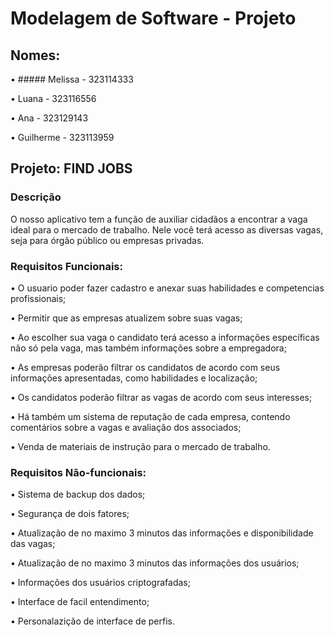 # Modelagem de Software - Projeto
## Nomes:
• ##### Melissa - 323114333

• Luana - 323116556

• Ana - 323129143

• Guilherme - 323113959

## Projeto: FIND JOBS
### Descrição
 O nosso aplicativo tem a função de auxiliar cidadãos a encontrar a vaga ideal para o mercado de trabalho. 
 Nele você terá acesso as diversas vagas, seja para órgão público ou empresas privadas.

### Requisitos Funcionais:
• O usuario poder fazer cadastro e anexar suas habilidades e competencias profissionais;

• Permitir que as empresas atualizem sobre suas vagas;

• Ao escolher sua vaga o candidato terá acesso a informações específicas não só pela vaga, mas também informações sobre a empregadora;

• As empresas poderão filtrar os candidatos de acordo com seus informações apresentadas, como habilidades e localização;

• Os candidatos poderão filtrar as vagas de acordo com seus interesses;

• Há também um sistema de reputação de cada empresa, contendo comentários sobre a vagas e avaliação dos associados;

• Venda de materiais de instrução para o mercado de trabalho.

### Requisitos Não-funcionais:
• Sistema de backup dos dados;

• Segurança de dois fatores;

• Atualização de no maximo 3 minutos das informações e disponibilidade das vagas;

• Atualização de no maximo 3 minutos das informações dos usuários;

• Informações dos usuários criptografadas; 

• Interface de facil entendimento;

• Personalazição de interface de perfis.



